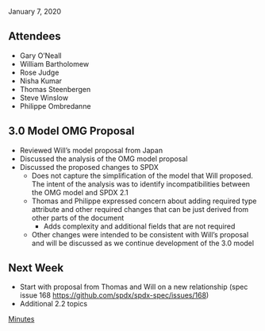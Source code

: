 January 7, 2020

## Attendees

  - Gary O’Neall
  - William Bartholomew
  - Rose Judge
  - Nisha Kumar
  - Thomas Steenbergen
  - Steve Winslow
  - Philippe Ombredanne

## 3.0 Model OMG Proposal

  - Reviewed Will’s model proposal from Japan
  - Discussed the analysis of the OMG model proposal
  - Discussed the proposed changes to SPDX
      - Does not capture the simplification of the model that Will
        proposed. The intent of the analysis was to identify
        incompatibilities between the OMG model and SPDX 2.1
      - Thomas and Philippe expressed concern about adding required type
        attribute and other required changes that can be just derived
        from other parts of the document
          - Adds complexity and additional fields that are not required
      - Other changes were intended to be consistent with Will’s
        proposal and will be discussed as we continue development of the
        3.0 model

## Next Week

  - Start with proposal from Thomas and Will on a new relationship (spec
    issue 168 <https://github.com/spdx/spdx-spec/issues/168>)
  - Additional 2.2 topics

[Minutes](Category:Technical "wikilink")
